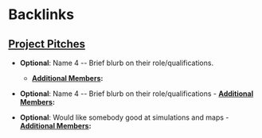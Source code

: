 
# Backlinks
## [Project Pitches](<Project Pitches.md>)
- **Optional**: Name 4 -- Brief blurb on their role/qualifications.
    - **[Additional Members](<Additional Members.md>):**

- **Optional**: Name 4 -- Brief blurb on their role/qualifications
        - **[Additional Members](<Additional Members.md>):**

- **Optional**: Would like somebody good at simulations and maps
        - **[Additional Members](<Additional Members.md>):**


